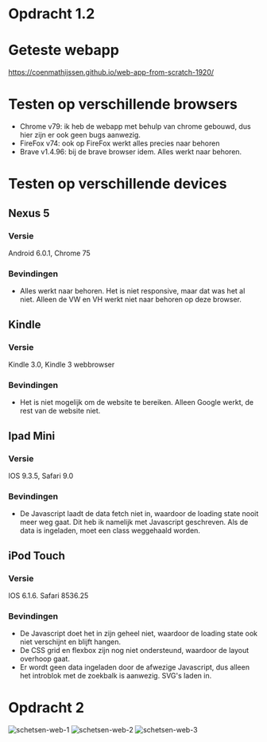 # Opdracht 1.2
# Geteste webapp
https://coenmathijssen.github.io/web-app-from-scratch-1920/

# Testen op verschillende browsers
- Chrome v79: ik heb de webapp met behulp van chrome gebouwd, dus hier zijn er ook geen bugs aanwezig.
- FireFox v74: ook op FireFox werkt alles precies naar behoren
- Brave v1.4.96: bij de brave browser idem. Alles werkt naar behoren.

# Testen op verschillende devices
## Nexus 5
### Versie
Android 6.0.1, Chrome 75

### Bevindingen
- Alles werkt naar behoren. Het is niet responsive, maar dat was het al niet. Alleen de VW en VH werkt niet naar behoren op deze browser.

## Kindle
### Versie
Kindle 3.0, Kindle 3 webbrowser
### Bevindingen
- Het is niet mogelijk om de website te bereiken. Alleen Google werkt, de rest van de website niet.

## Ipad Mini
### Versie 
IOS 9.3.5, Safari 9.0

### Bevindingen
- De Javascript laadt de data fetch niet in, waardoor de loading state nooit meer weg gaat. Dit heb ik namelijk met Javascript geschreven. Als de data is ingeladen, moet een class weggehaald worden.

## iPod Touch
### Versie
IOS 6.1.6. Safari 8536.25

### Bevindingen
- De Javascript doet het in zijn geheel niet, waardoor de loading state ook niet verschijnt en blijft hangen.
- De CSS grid en flexbox zijn nog niet ondersteund, waardoor de layout overhoop gaat.
- Er wordt geen data ingeladen door de afwezige Javascript, dus alleen het introblok met de zoekbalk is aanwezig. SVG's laden in.

# Opdracht 2 
![schetsen-web-1](https://user-images.githubusercontent.com/43337909/76967537-e41d7c00-6927-11ea-9467-fd701fd343ff.jpg)
![schetsen-web-2](https://user-images.githubusercontent.com/43337909/76967542-e67fd600-6927-11ea-900b-5f8da1bb6181.jpg)
![schetsen-web-3](https://user-images.githubusercontent.com/43337909/76967544-e7186c80-6927-11ea-84eb-89e3af49e08c.jpg)

